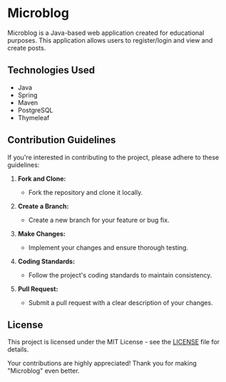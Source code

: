 # Microblog

Microblog is a Java-based web application created for educational purposes. This application allows users to register/login and view and create posts.

## Technologies Used

- Java
- Spring
- Maven
- PostgreSQL
- Thymeleaf
  
## Contribution Guidelines

If you're interested in contributing to the project, please adhere to these guidelines:

1. **Fork and Clone:**
   - Fork the repository and clone it locally.

2. **Create a Branch:**
   - Create a new branch for your feature or bug fix.

3. **Make Changes:**
   - Implement your changes and ensure thorough testing.

4. **Coding Standards:**
   - Follow the project's coding standards to maintain consistency.

5. **Pull Request:**
   - Submit a pull request with a clear description of your changes.

## License

This project is licensed under the MIT License - see the [LICENSE](LICENSE) file for details.

Your contributions are highly appreciated! Thank you for making "Microblog" even better.
